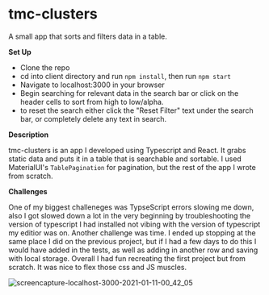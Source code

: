 # tmc-clusters
A small app that sorts and filters data in a table.

**Set Up**

* Clone the repo
* cd into client directory and run ```npm install```, then run ```npm start```
* Navigate to localhost:3000 in your browser
* Begin searching for relevant data in the search bar or click on the header cells to sort from high to low/alpha. 
* to reset the search either click the "Reset Filter" text under the search bar, or completely delete any text in search. 


**Description**

tmc-clusters is an app I developed using Typescript and React. It grabs static data and puts it in a table that is searchable and sortable. I used MaterialUI's `TablePagination` for pagination, but the rest of the app I wrote from scratch.

**Challenges**

One of my biggest challeneges was TypseScript errors slowing me down, also I got slowed down a lot in the very beginning by troubleshooting the version of typescript I had installed not vibing with the version of typescript my editior was on. Another challenge was time. I ended up stopping at the same place I did on the previous project, but if I had a few days to do this I would have added in the tests, as well as adding in another row and saving with local storage. Overall I had fun recreating the first project but from scratch. It was nice to flex those css and JS muscles. 

![screencapture-localhost-3000-2021-01-11-00_42_05](https://user-images.githubusercontent.com/18603030/104156285-00eada80-53a6-11eb-9e9f-2c3fee8ecbb4.png)
